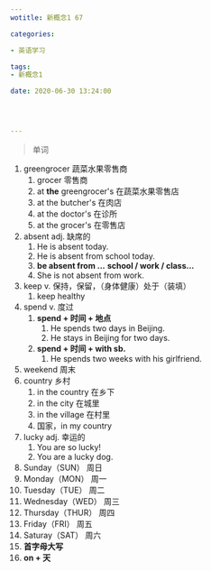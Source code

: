 ```yaml
---
wotitle: 新概念1 67

categories: 

- 英语学习

tags: 
- 新概念1

date: 2020-06-30 13:24:00




---
```


<!-- more -->

> 单词

1. greengrocer 蔬菜水果零售商
   1. grocer 零售商
   2. at **the** greengrocer's 在蔬菜水果零售店
   3. at the butcher's 在肉店
   4. at the doctor's 在诊所
   5. at the grocer's 在零售店
2. absent adj. 缺席的
   1. He is absent today.
   2. He is absent from school today.
   3. **be absent from ...**   **school / work / class...**
   4. She is not absent from work.
3. keep v. 保持，保留，（身体健康）处于（装填）
   1. keep healthy
4. spend v. 度过
   1. **spend + 时间 + 地点**
      1. He spends two days in Beijing.
      2. He stays in Beijing for two days.
   2. **spend + 时间 + with sb.**
      1. He spends two weeks with his girlfriend.
5. weekend 周末
6. country 乡村
   1. in the country 在乡下
   2. in the city  在城里
   3. in the village 在村里
   4. 国家，in my country
7. lucky  adj. 幸运的
   1. You are so lucky!
   2. You are a lucky dog.
8. Sunday（SUN） 周日  
9. Monday（MON） 周一  
10. Tuesday（TUE） 周二 
11. Wednesday（WED） 周三 
12. Thursday（THUR） 周四 
13. Friday（FRI） 周五 
14. Saturay（SAT） 周六 
15. **首字母大写**
16. **on + 天**
